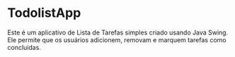 # TodolistApp

Este é um aplicativo de Lista de Tarefas simples criado usando Java Swing. Ele permite que os usuários adicionem, removam e marquem tarefas como concluídas.